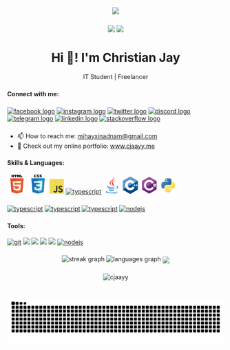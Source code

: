 <!--
**cjaayy/cjaayy** is a ✨ _special_ ✨ repository because its `README.md` (this file) appears on your GitHub profile.

- 🔭 I’m currently working on ...
- 🌱 I’m currently learning ...
- 👯 I’m looking to collaborate on ...
- 🤔 I’m looking for help with ...
- 💬 Ask me about ...
- 😄 Pronouns: ...
- ⚡ Fun fact: ... 
-->


###

<div align="center">
<img src="https://github.com/cjaayy/cjaayy/assets/142402011/11eeda48-8d8c-407a-a78a-39413b982a35"/>
</div>

###

<div align="center">
<img src="https://github.com/cjaayy/cjaayy/assets/142402011/cdb844e4-d04a-4037-9f53-5fd22c71e940">
<img src="https://user-images.githubusercontent.com/73097560/115834477-dbab4500-a447-11eb-908a-139a6edaec5c.gif"/>
</div>

###
<div>
<h1 align="center">Hi 👋! I'm Christian Jay</h1>
<p align="center">IT Student | Freelancer</p>
</div>

###

<div>
<h4 align="left">Connect with me:</h4>
</div>

###

<div align="left">
<a href="https://web.facebook.com/christianjay.mandani.3?_rdc=1&_rdr" target="_blank">
<img src="https://raw.githubusercontent.com/maurodesouza/profile-readme-generator/master/src/assets/icons/social/facebook/default.svg" width="35" height="35" alt="facebook logo"/></a>
<a href="https://www.instagram.com/cjaaayy__" target="_blank">
<img src="https://raw.githubusercontent.com/maurodesouza/profile-readme-generator/master/src/assets/icons/social/instagram/default.svg" width="35" height="35" alt="instagram logo"/></a>
<a href="https://twitter.com/cjaym__" target="_blank">
<img src="https://raw.githubusercontent.com/maurodesouza/profile-readme-generator/master/src/assets/icons/social/twitter/default.svg" width="35" height="35" alt="twitter logo"/></a>
<a href="https://discordapp.com/users/1200464257351942245" target="_blank">
<img src="https://github.com/cjaayy/cjaayy/assets/142402011/f8833b98-ae35-4ad2-a328-11e3d51399fb" width="35" height="35" alt="discord logo"/></a>
<a href="https://t.me/sejay3" target="_blank">
<img src="https://github.com/cjaayy/cjaayy/assets/142402011/923ba1e8-a2ac-47d6-9dca-580d10239075" width="35" height="35" alt="telegram logo"/></a>
<a href="https://www.linkedin.com/in/cjaym/" target="_blank">
<img src="https://raw.githubusercontent.com/maurodesouza/profile-readme-generator/master/src/assets/icons/social/linkedin/default.svg" width="35" height="35" alt="linkedin logo"/></a>
<a href="https://stackoverflow.com/users/22815563/christian-jay-mandani" target="_blank">
<img src="https://raw.githubusercontent.com/maurodesouza/profile-readme-generator/master/src/assets/icons/social/stackoverflow/default.svg" width="35" height="35" alt="stackoverflow logo"/></a>
 
<!--<a href="https://app.vsaex.visualstudio.com/me?mkt=en-US" target="_blank">
<img src="https://raw.githubusercontent.com/maurodesouza/profile-readme-generator/master/src/assets/icons/social/visualstudio/default.svg" width="35" height="33" alt="visualstudio logo"  />
</a>
</div>-->

###

 - 📫 How to reach me: mjhayxinadnam@gmail.com
 - 📂 Check out my online portfolio: www.cjaayy.me

###

<h4 align="left"> Skills & Languages:</h4>
  <a href="https://www.w3schools.com/html/" target="_blank" rel="noreferrer"><img 
     src="https://raw.githubusercontent.com/devicons/devicon/master/icons/html5/html5-original-wordmark.svg" alt="html5" width="45" height="45"/></a>
  <a href="https://www.w3schools.com/css/" target="_blank" rel="noreferrer"><img 
     src="https://raw.githubusercontent.com/devicons/devicon/master/icons/css3/css3-original-wordmark.svg" alt="css3" width="45" height="45"/></a>
  <a href="https://www.w3schools.com/js/" target="_blank" rel="noreferrer"><img 
     src="https://raw.githubusercontent.com/devicons/devicon/master/icons/javascript/javascript-original.svg" alt="javascript" width="34" height="35"/></a>
  <a href="https://www.typescriptlang.org/" target="_blank" rel="noreferrer"><img 
     src="https://github.com/user-attachments/assets/b9697a65-80ee-455f-a92f-1dec14be5764" alt="typescript" width="34" height="35"/></a>
  <a href="https://www.java.com" target="_blank" rel="noreferrer"><img 
     src="https://raw.githubusercontent.com/devicons/devicon/master/icons/java/java-original.svg" alt="java" width="40" height="40"/a></a>
  <a href="https://www.w3schools.com/cpp/" target="_blank" rel="noreferrer"><img 
     src="https://raw.githubusercontent.com/devicons/devicon/master/icons/cplusplus/cplusplus-original.svg" alt="cplusplus"width="40"</a></a>
  <a href="https://www.w3schools.com/cs/" target="_blank" rel="noreferrer"><img 
     src="https://raw.githubusercontent.com/devicons/devicon/master/icons/csharp/csharp-original.svg" alt="csharp" width="40" height="40"/></a> 
  <a href="https://www.python.org" target="_blank" rel="noreferrer"><img 
     src="https://raw.githubusercontent.com/devicons/devicon/master/icons/python/python-original.svg" alt="python" width="40" height="40"/></a>
  </div>

###

<a href="https://www.mongodb.com/try/download/community" target="_blank" rel="noreferrer"><img 
   src="https://github.com/user-attachments/assets/3783a687-2bdc-4e65-b33a-9416e3de60e8" alt="typescript" width="40" height="40"/></a>
<a href="https://www.tutorialspoint.com/expressjs/index.htm" target="_blank" rel="noreferrer"><img 
   src="https://github.com/user-attachments/assets/4d41016a-f298-4a80-b2eb-32ed68a4150d" alt="typescript" width="40" height="40"/></a>
<a href="https://www.tutorialspoint.com/reactjs/index.htm" target="_blank" rel="noreferrer"><img 
   src="https://github.com/user-attachments/assets/041247e0-0f12-4e8a-9ff1-cdfef996c4bd" alt="typescript" width="40" height="40"/></a>
<a href="https://nodejs.org/" target="_blank" rel="noreferrer"><img 
   src="https://github.com/user-attachments/assets/32a451de-d4f7-4c1a-9542-a80ce52a80eb" alt="nodejs" width="40" height="40"/></a>
 
  ### 
  
  <h4 align="left">Tools:</h4>
  <a href="https://git-scm.com/" target="_blank" rel="noreferrer"> <img src="https://www.vectorlogo.zone/logos/git-scm/git-scm-icon.svg" alt="git" width="35" height="35"/></a>
  <a href="https://code.visualstudio.com/" target="_blank"> <img src="https://github.com/cjaayy/cjaayy/assets/142402011/5d7735e1-2398-4024-8b00-01b213f00c67" style="width:40px; height: 
  auto;"></a>
  <a href="https://visualstudio.microsoft.com/vs/" target="_blank"> <img src="https://github.com/cjaayy/cjaayy/assets/142402011/607c6c99-8d10-4b49-9683-9f8a330517ac" style="width:40px; 
  height: auto;"></a>
  <a href="https://www.figma.com/" target="_blank"> <img src="https://github.com/user-attachments/assets/2e464299-697c-4dc3-b0e2-3df90e7f36d7" style="width:40px; 
  height: auto;"></a> 
<a href="https://developer.android.com/studio" target="_blank"> <img src="https://github.com/user-attachments/assets/0db16748-f894-47ab-bca4-025d0e9c76d3" style="width:40px; 
  height: auto;"></a>  
  </div>
  <a href="https://about.gitlab.com/" target="_blank" rel="noreferrer">
    <img src="https://github.com/user-attachments/assets/9d555754-f68f-4e1c-bae1-0a7a90d96c14" alt="nodejs" width="40" height="40"/>
</a>


###

 <div align="center">
  <img src="https://streak-stats.demolab.com?user=cjaayy&locale=en&mode=daily&theme=dracula&hide_border=false&border_radius=5" height="200" alt="streak graph"/>
  <img src="https://github-readme-stats.vercel.app/api/top-langs?username=cjaayy&locale=en&hide_title=false&layout=compact&card_width=320&langs_count=100&theme=dracula&hide_border=false" 
  height="200" alt="languages graph"/>
  <img align="center" src="http://github-profile-summary-cards.vercel.app/api/cards/profile-details?username=cjaayy&theme=2077" height="180em"/>
 </div>

###

<div align="center"> 
<img src="https://komarev.com/ghpvc/?username=cjaayy&label=Profile%20views&color=0e75b6&style=flat" alt="cjaayy" /></p>
</div>
 
###

<!--
<div align="center">
<img src="https://quotes-github-readme.vercel.app/api?type=horizontal&theme=radical"/>
</div>
-->

###

<br clear="both">
<img src="https://raw.githubusercontent.com/cjaayy/cjaayy/output/snake.svg" alt="Snake animation"/>

###
